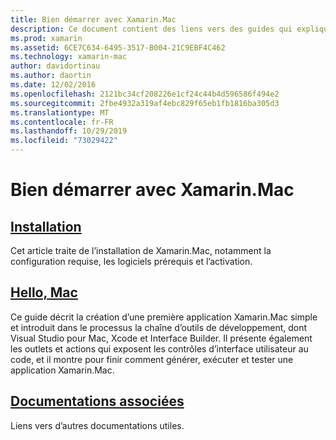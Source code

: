```yaml
---
title: Bien démarrer avec Xamarin.Mac
description: Ce document contient des liens vers des guides qui expliquent comment installer Xamarin.Mac et fournissent une procédure pas à pas illustrant comment générer un exemple d’application Xamarin.Mac.
ms.prod: xamarin
ms.assetid: 6CE7C634-6495-3517-B004-21C9EBF4C462
ms.technology: xamarin-mac
author: davidortinau
ms.author: daortin
ms.date: 12/02/2016
ms.openlocfilehash: 2121bc34cf208226e1cf24c44b4d596586f494e2
ms.sourcegitcommit: 2fbe4932a319af4ebc829f65eb1fb1816ba305d3
ms.translationtype: MT
ms.contentlocale: fr-FR
ms.lasthandoff: 10/29/2019
ms.locfileid: "73029422"
---
```

# <a name="getting-started-with-xamarinmac"></a>Bien démarrer avec Xamarin.Mac

## <a name="installationmacget-startedinstallationmd"></a>[Installation](~/mac/get-started/installation.md)

Cet article traite de l’installation de Xamarin.Mac, notamment la configuration requise, les logiciels prérequis et l’activation.

## <a name="hello-macmacget-startedhello-macmd"></a>[Hello, Mac](~/mac/get-started/hello-mac.md)

Ce guide décrit la création d’une première application Xamarin.Mac simple et introduit dans le processus la chaîne d’outils de développement, dont Visual Studio pour Mac, Xcode et Interface Builder. Il présente également les outlets et actions qui exposent les contrôles d’interface utilisateur au code, et il montre pour finir comment générer, exécuter et tester une application Xamarin.Mac.

## <a name="related-documentationmacget-startedrelatedmd"></a>[Documentations associées](~/mac/get-started/related.md)

Liens vers d’autres documentations utiles.
